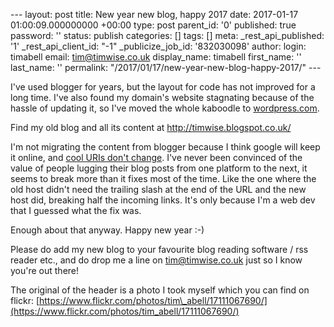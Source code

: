 \--- layout: post title: New year new blog, happy 2017 date: 2017-01-17 01:00:09.000000000 +00:00 type: post parent\_id: '0' published: true password: '' status: publish categories: \[\] tags: \[\] meta: \_rest\_api\_published: '1' \_rest\_api\_client\_id: "-1" \_publicize\_job\_id: '832030098' author: login: timabell email: tim@timwise.co.uk display\_name: timabell first\_name: '' last\_name: '' permalink: "/2017/01/17/new-year-new-blog-happy-2017/" ---

I've used blogger for years, but the layout for code has not improved for a long time. I've also found my domain's website stagnating because of the hassle of updating it, so I've moved the whole kaboodle to [wordpress.com](https://wordpress.com/).

Find my old blog and all its content at http://timwise.blogspot.co.uk/

I'm not migrating the content from blogger because I think google will keep it online, and [cool URIs don't change](https://www.w3.org/Provider/Style/URI.html). I've never been convinced of the value of people lugging their blog posts from one platform to the next, it seems to break more than it fixes most of the time. Like the one where the old host didn't need the trailing slash at the end of the URL and the new host did, breaking half the incoming links. It's only because I'm a web dev that I guessed what the fix was.

Enough about that anyway. Happy new year :-)

Please do add my new blog to your favourite blog reading software / rss reader etc., and do drop me a line on [tim@timwise.co.uk](mailto:tim@timwise.co.uk) just so I know you're out there!

The original of the header is a photo I took myself which you can find on flickr: [https://www.flickr.com/photos/tim\_abell/17111067690/](https://www.flickr.com/photos/tim_abell/17111067690/)